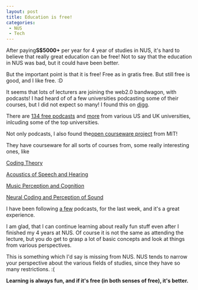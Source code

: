 ```yaml
---
layout: post
title: Education is free!
categories:
 - NUS
 - Tech
---
```


After paying**S$5000+** per year for 4 year of studies in NUS, it's hard to believe that really great education can be free! Not to say that the education in NUS was bad, but it could have been better.

But the important point is that it is free! Free as in gratis free. But still free is good, and I like free. :D

It seems that lots of lecturers are joining the web2.0 bandwagon, with podcasts! I had heard of of a few universities podcasting some of their courses, but I did not expect so many! I found this on [digg][0].

There are [134 free podcasts][1] and [more][2] from various US and UK universities, inlcuding some of the top universities.

Not only podcasts, I also found the[open courseware project][3] from MIT!

They have courseware for all sorts of courses from, some really interesting ones, like

[Coding Theory][4]

[Acoustics of Speech and Hearing ][5]

[Music Perception and Cognition][6]

[Neural Coding and Perception of Sound][7]

I have been following [a few][8] podcasts, for the last week, and it's a great experience.

I am glad, that I can continue learning about really fun stuff even after I finished my 4 years at NUS. Of course it is not the same as attending the lecture, but you do get to grasp a lot of basic concepts and look at things from various perspectives.

This is something which I'd say is missing from NUS. NUS tends to narrow your perspective about the various fields of studies, since they have so many restrictions. :(

**Learning is always fun, and if it's free **(in both senses of free)**, it's better.**


[0]: http://www.digg.com
[1]: http://www.productivity501.com/2006/11/free_academic_p.html
[2]: http://digg.com/tech_news/134_Free_Academic_Podcasts
[3]: http://ocw.mit.edu/OcwWeb/index.htm
[4]: http://ocw.mit.edu/OcwWeb/Electrical-Engineering-and-Computer-Science/6-895Fall-2004/CourseHome/
[5]: http://ocw.mit.edu/OcwWeb/Electrical-Engineering-and-Computer-Science/6-551JFall-2004/CourseHome/index.htm
[6]: http://ocw.mit.edu/OcwWeb/Health-Sciences-and-Technology/HST-725Spring2004/CourseHome/index.htm
[7]: http://ocw.mit.edu/OcwWeb/Health-Sciences-and-Technology/HST-723Spring-2005/CourseHome/
[8]: http://webcast.berkeley.edu/courses/rss/archive.php?seriesid=1906978370
